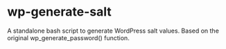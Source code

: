 # wp-generate-salt
A standalone bash script to generate WordPress salt values. Based on the original wp_generate_password() function.
